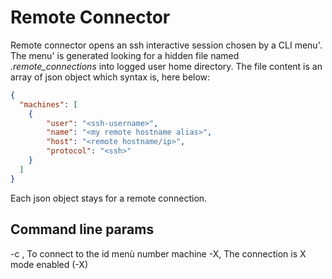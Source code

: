 # Remote Connector
Remote connector opens an ssh interactive session chosen by a CLI menu'.
The menu' is generated looking for a hidden file named *.remote_connections* into logged user home directory.
The file content is an array of json object which syntax is, here below:
```json
{
  "machines": [
    {
        "user": "<ssh-username>",
        "name": "<my remote hostname alias>",
        "host": "<remote hostname/ip>",
        "protocol": "<ssh>"
    }
  ]
}
```

Each json object stays for a remote connection.

## Command line params

-c <id>, To connect to the id menù number machine
-X, The connection is X mode enabled (-X)
